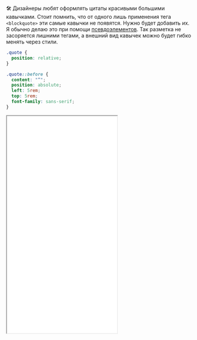 🛠 Дизайнеры любят оформлять цитаты красивыми большими кавычками. Стоит помнить, что от одного лишь применения тега `<blockquote>` эти самые кавычки не появятся. Нужно будет добавить их. Я обычно делаю это при помощи [псевдоэлементов](/css/pseudoelements/). Так разметка не засоряется лишними тегами, а внешний вид кавычек можно будет гибко менять через стили.

```css
.quote {
  position: relative;
}

.quote::before {
  content: "“";
  position: absolute;
  left: 5rem;
  top: 5rem;
  font-family: sans-serif;
}
```

<iframe title="Цитата" src="../demos/blockquote/" height="590"></iframe>
